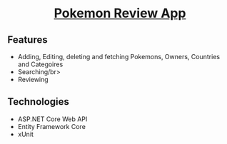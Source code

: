 <h1 align="center">
  <br>
  <a href="http://www.amitmerchant.com/electron-markdownify">
  Pokemon Review App
  </a>
</h1>





<p align="center">


</p>

## Features
* Adding, Editing, deleting and fetching Pokemons, Owners, Countries and Categoires</br>
* Searching/br> 
* Reviewing</br>



## Technologies
* ASP.NET Core Web API</br>
* Entity Framework Core</br> 
* xUnit</br>

